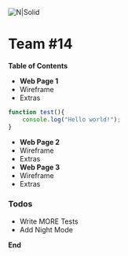 ![N|Solid](https://london.ac.uk/sites/default/files/logo.png)
# Team #14

**Table of Contents**

- **Web Page 1**
- Wireframe
- Extras
```javascript
function test(){
	console.log("Hello world!");
}
```
- **Web Page 2**
- Wireframe
- Extras
- **Web Page 3**
- Wireframe
- Extras

### Todos

 - Write MORE Tests
 - Add Night Mode

**End**
